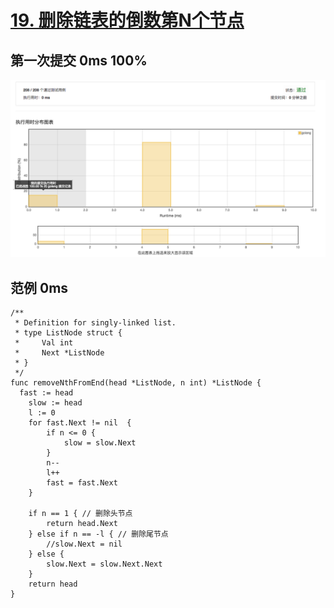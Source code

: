 # [19. 删除链表的倒数第N个节点](https://leetcode-cn.com/problems/remove-nth-node-from-end-of-list/description/)

## 第一次提交 0ms 100%

![remove-nth-node-from-end-of-list.png](./remove-nth-node-from-end-of-list.png)

## 范例 0ms

```golang
/**
 * Definition for singly-linked list.
 * type ListNode struct {
 *     Val int
 *     Next *ListNode
 * }
 */
func removeNthFromEnd(head *ListNode, n int) *ListNode {
  fast := head
	slow := head
	l := 0
	for fast.Next != nil  {
		if n <= 0 {
			slow = slow.Next
		}
		n--
		l++
		fast = fast.Next
	}

	if n == 1 { // 删除头节点
		return head.Next
	} else if n == -l { // 删除尾节点
		//slow.Next = nil
	} else {
		slow.Next = slow.Next.Next
	}
	return head
}
```